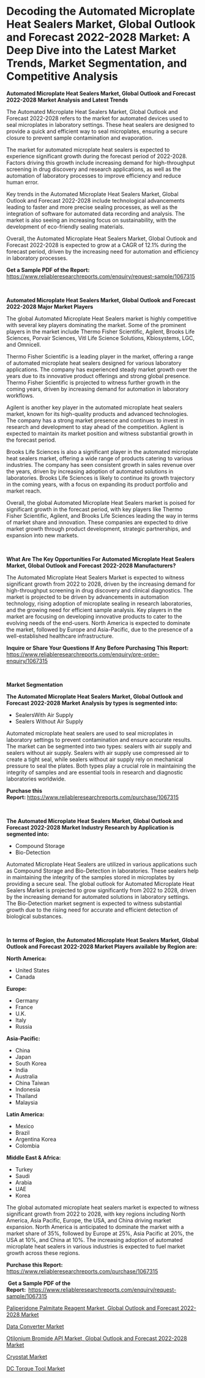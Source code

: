 <p><h1>Decoding the Automated Microplate Heat Sealers Market, Global Outlook and Forecast 2022-2028 Market: A Deep Dive into the Latest Market Trends, Market Segmentation, and Competitive Analysis</h1></p><p><strong>Automated Microplate Heat Sealers Market, Global Outlook and Forecast 2022-2028 Market Analysis and Latest Trends</strong></p>
<p><p>The Automated Microplate Heat Sealers Market, Global Outlook and Forecast 2022-2028 refers to the market for automated devices used to seal microplates in laboratory settings. These heat sealers are designed to provide a quick and efficient way to seal microplates, ensuring a secure closure to prevent sample contamination and evaporation.</p><p>The market for automated microplate heat sealers is expected to experience significant growth during the forecast period of 2022-2028. Factors driving this growth include increasing demand for high-throughput screening in drug discovery and research applications, as well as the automation of laboratory processes to improve efficiency and reduce human error.</p><p>Key trends in the Automated Microplate Heat Sealers Market, Global Outlook and Forecast 2022-2028 include technological advancements leading to faster and more precise sealing processes, as well as the integration of software for automated data recording and analysis. The market is also seeing an increasing focus on sustainability, with the development of eco-friendly sealing materials.</p><p>Overall, the Automated Microplate Heat Sealers Market, Global Outlook and Forecast 2022-2028 is expected to grow at a CAGR of 12.1% during the forecast period, driven by the increasing need for automation and efficiency in laboratory processes.</p></p>
<p><strong>Get a Sample PDF of the Report:&nbsp;</strong> <a href="https://www.reliableresearchreports.com/enquiry/request-sample/1067315">https://www.reliableresearchreports.com/enquiry/request-sample/1067315</a></p>
<p>&nbsp;</p>
<p><strong>Automated Microplate Heat Sealers Market, Global Outlook and Forecast 2022-2028 Major Market Players</strong></p>
<p><p>The global Automated Microplate Heat Sealers market is highly competitive with several key players dominating the market. Some of the prominent players in the market include Thermo Fisher Scientific, Agilent, Brooks Life Sciences, Porvair Sciences, Vitl Life Science Solutions, Kbiosystems, LGC, and Omnicell.</p><p>Thermo Fisher Scientific is a leading player in the market, offering a range of automated microplate heat sealers designed for various laboratory applications. The company has experienced steady market growth over the years due to its innovative product offerings and strong global presence. Thermo Fisher Scientific is projected to witness further growth in the coming years, driven by increasing demand for automation in laboratory workflows.</p><p>Agilent is another key player in the automated microplate heat sealers market, known for its high-quality products and advanced technologies. The company has a strong market presence and continues to invest in research and development to stay ahead of the competition. Agilent is expected to maintain its market position and witness substantial growth in the forecast period.</p><p>Brooks Life Sciences is also a significant player in the automated microplate heat sealers market, offering a wide range of products catering to various industries. The company has seen consistent growth in sales revenue over the years, driven by increasing adoption of automated solutions in laboratories. Brooks Life Sciences is likely to continue its growth trajectory in the coming years, with a focus on expanding its product portfolio and market reach.</p><p>Overall, the global Automated Microplate Heat Sealers market is poised for significant growth in the forecast period, with key players like Thermo Fisher Scientific, Agilent, and Brooks Life Sciences leading the way in terms of market share and innovation. These companies are expected to drive market growth through product development, strategic partnerships, and expansion into new markets.</p></p>
<p>&nbsp;</p>
<p><strong>What Are The Key Opportunities For Automated Microplate Heat Sealers Market, Global Outlook and Forecast 2022-2028 Manufacturers?</strong></p>
<p><p>The Automated Microplate Heat Sealers Market is expected to witness significant growth from 2022 to 2028, driven by the increasing demand for high-throughput screening in drug discovery and clinical diagnostics. The market is projected to be driven by advancements in automation technology, rising adoption of microplate sealing in research laboratories, and the growing need for efficient sample analysis. Key players in the market are focusing on developing innovative products to cater to the evolving needs of the end-users. North America is expected to dominate the market, followed by Europe and Asia-Pacific, due to the presence of a well-established healthcare infrastructure.</p></p>
<p><strong>Inquire or Share Your Questions If Any Before Purchasing This Report:</strong> <a href="https://www.reliableresearchreports.com/enquiry/pre-order-enquiry/1067315">https://www.reliableresearchreports.com/enquiry/pre-order-enquiry/1067315</a></p>
<p>&nbsp;</p>
<p><strong>Market Segmentation</strong></p>
<p><strong>The Automated Microplate Heat Sealers Market, Global Outlook and Forecast 2022-2028 Market Analysis by types is segmented into:</strong></p>
<p><ul><li>SealersWith Air Supply</li><li>Sealers Without Air Supply</li></ul></p>
<p><p>Automated microplate heat sealers are used to seal microplates in laboratory settings to prevent contamination and ensure accurate results. The market can be segmented into two types: sealers with air supply and sealers without air supply. Sealers with air supply use compressed air to create a tight seal, while sealers without air supply rely on mechanical pressure to seal the plates. Both types play a crucial role in maintaining the integrity of samples and are essential tools in research and diagnostic laboratories worldwide.</p></p>
<p><strong>Purchase this Report:&nbsp;</strong><a href="https://www.reliableresearchreports.com/purchase/1067315">https://www.reliableresearchreports.com/purchase/1067315</a></p>
<p>&nbsp;</p>
<p><strong>The Automated Microplate Heat Sealers Market, Global Outlook and Forecast 2022-2028 Market Industry Research by Application is segmented into:</strong></p>
<p><ul><li>Compound Storage</li><li>Bio-Detection</li></ul></p>
<p><p>Automated Microplate Heat Sealers are utilized in various applications such as Compound Storage and Bio-Detection in laboratories. These sealers help in maintaining the integrity of the samples stored in microplates by providing a secure seal. The global outlook for Automated Microplate Heat Sealers Market is projected to grow significantly from 2022 to 2028, driven by the increasing demand for automated solutions in laboratory settings. The Bio-Detection market segment is expected to witness substantial growth due to the rising need for accurate and efficient detection of biological substances.</p></p>
<p>&nbsp;</p>
<p><strong>In terms of Region, the Automated Microplate Heat Sealers Market, Global Outlook and Forecast 2022-2028 Market Players available by Region are:</strong></p>
<p>
    <p> <strong> North America: </strong>
        <ul>
            <li>United States</li>
            <li>Canada</li>
        </ul>
        </p> 
    <p> <strong> Europe: </strong>
        <ul>
            <li>Germany</li>
            <li>France</li>
            <li>U.K.</li>
            <li>Italy</li>
            <li>Russia</li>
        </ul>
        </p> 
    <p> <strong> Asia-Pacific: </strong>
        <ul>
            <li>China</li>
            <li>Japan</li>
            <li>South Korea</li>
            <li>India</li>
            <li>Australia</li>
            <li>China Taiwan</li>
            <li>Indonesia</li>
            <li>Thailand</li>
            <li>Malaysia</li>
        </ul>
        </p> 
    <p> <strong> Latin America: </strong>
        <ul>
            <li>Mexico</li>
            <li>Brazil</li>
            <li>Argentina Korea</li>
            <li>Colombia</li>
        </ul>
        </p> 
    <p> <strong> Middle East & Africa: </strong>
        <ul>
            <li>Turkey</li>
            <li>Saudi</li>
            <li>Arabia</li>
            <li>UAE</li>
            <li>Korea</li>
        </ul>
    </p>
    </p>
<p><p>The global automated microplate heat sealers market is expected to witness significant growth from 2022 to 2028, with key regions including North America, Asia Pacific, Europe, the USA, and China driving market expansion. North America is anticipated to dominate the market with a market share of 35%, followed by Europe at 25%, Asia Pacific at 20%, the USA at 10%, and China at 10%. The increasing adoption of automated microplate heat sealers in various industries is expected to fuel market growth across these regions.</p></p>
<p><strong>Purchase this Report: </strong><a href="https://www.reliableresearchreports.com/purchase/1067315">https://www.reliableresearchreports.com/purchase/1067315</a></p>
<p>&nbsp;<strong>Get a Sample PDF of the Report:&nbsp;&nbsp;</strong><a href="https://www.reliableresearchreports.com/enquiry/request-sample/1067315">https://www.reliableresearchreports.com/enquiry/request-sample/1067315</a></p>
<p><strong></strong></p>
<p><p><a href="https://github.com/nathandecarvalho/Market-Research-Report-List-1/blob/main/paliperidone-palmitate-reagent-market-global-outlook-and-forecast-2022-2028-market.md">Paliperidone Palmitate Reagent Market, Global Outlook and Forecast 2022-2028 Market</a></p><p><a href="https://medium.com/@craigholmes62/data-converter-market-exploring-market-share-market-trends-and-future-growth-25dd595f8be9">Data Converter Market</a></p><p><a href="https://github.com/julyju69/Market-Research-Report-List-1/blob/main/otilonium-bromide-api-market-global-outlook-and-forecast-2022-2028-market.md">Otilonium Bromide API Market, Global Outlook and Forecast 2022-2028 Market</a></p><p><a href="https://medium.com/@craigholmes62/cryostat-market-size-cagr-trends-2024-2030-0d76b5ad2f4d">Cryostat Market</a></p><p><a href="https://medium.com/@craigholmes62/analyzing-dc-torque-tool-market-global-industry-perspective-and-forecast-2024-to-2031-0a36ac3aa25a">DC Torque Tool Market</a></p></p>
